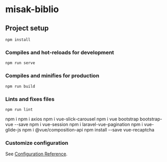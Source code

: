 # misak-biblio

## Project setup
```
npm install
```

### Compiles and hot-reloads for development
```
npm run serve
```

### Compiles and minifies for production
```
npm run build
```

### Lints and fixes files
```
npm run lint
```
npm i
npm i axios
npm i vue-slick-carousel
npm i vue bootstrap bootstrap-vue --save
npm i vue-session
npm i laravel-vue-pagination
npm i vue-glide-js
npm i @vue/composition-api
npm install --save vue-recaptcha

### Customize configuration
See [Configuration Reference](https://cli.vuejs.org/config/).
